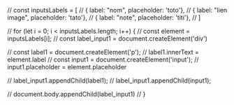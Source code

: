 // const inputsLabels = [
//   { label: "nom", placeholder: 'toto'}, 
//   { label: "lien image", placeholder: 'tato'}, 
//   { label: "note", placeholder: 'titi'}, 
// ]

// for (let i = 0; i < inputsLabels.length; i++) {
//   const element = inputsLabels[i];
//   const label_input1 = document.createElement('div') 

//   const label1 = document.createElement('p');
//   label1.innerText = element.label
//   const input1 = document.createElement('input');
//   input1.placeholder = element.placeholder

//   label_input1.appendChild(label1);
//   label_input1.appendChild(input1);

//   document.body.appendChild(label_input1)
// }